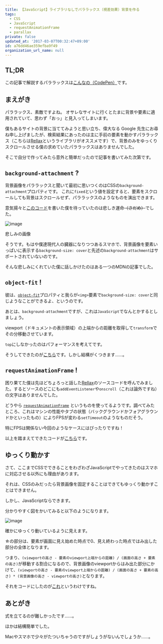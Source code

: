 ```yaml
---
title: 【JavaScript】ライブラリなしでパララックス（視差効果）背景を作る
tags:
  - CSS
  - JavaScript
  - requestAnimationFrame
  - parallax
private: false
updated_at: '2017-03-07T00:32:47+09:00'
id: a76dd46ae359efba9f49
organization_url_name: null
---
```

## TL;DR
この記事で解説するパララックスは[こんなの（CodePen）](http://codepen.io/ygkn/pen/oZvxvw)です。

## まえがき

パララックス、素敵ですよね。
オサレなサイトに行くとたまに背景や要素に適用されていて、思わず「おっ」と見入ってしまいます。

僕もあるサイトの背景に当ててみようと思い立ち、偉大なる Google 先生にお尋ね申し上げましたが、検索結果にあったのは主に手前の要素を動かすパララックス（こちらは[Rellax](https://dixonandmoe.com/rellax/)というライブラリがオススメです）で、背景のみをゆっくりスクロールさせる僕の求めていたパララックスはありませんでした。

そこで自分で作ってみたら意外と簡単だったので記事を書いてみた次第です。

## `background-attachment` ?
背景画像をパララックスと聞いて最初に思いつくのはCSSの`background-attachment`プロパティです。
これに`fixed`という値を設定すると、要素をスクロールしても背景はスクロールせず、パララックスのようなものを演出できます。

意気揚々と[このコード](http://codepen.io/ygkn/pen/VpKppp)を書いた僕を待っていたのは悲しき運命~~（さだめ）~~でした。

![image](https://qiita-image-store.s3.amazonaws.com/0/104663/2292a35c-a436-170b-9431-33b675ee58c7.png)

悲しみの画像

そうです。もはや僕達現代人の臓器になりつつあるスマホで、背景画像を要素いっぱいに表示する`background-size: cover`と先述の`background-attachment`はサポートされていないのです。

そんな悲しみにくれていた僕に話しかけたのはある一つのMDNの記事でした。

## `object-fit` !
彼は、[`object-fit`](https://developer.mozilla.org/ja/docs/Web/CSS/object-fit)プロパティと我らが`<img>`要素で`background-size: cover`と同じようなことができるよ、というのです。

あとは、`background-attachment`ですが、これは`JavaScript`でなんとかするとしましょう。

viewport（ドキュメントの表示領域）の上端からの距離を取得して`transform`でその分移動させています。

`top`にしなかったのはパフォーマンスを考えてです。

そうしてできたのが[こちら](http://codepen.io/ygkn/pen/QpKvbL)です。しかし結構がくつきます……。

## `requestAnimationFrame` !
困り果てた僕は先ほどちょろっと話した[Rellax](https://dixonandmoe.com/rellax/)のソースコードを呼んでみました。するとソースのどこにも`addEventListener`や`onscroll`（これは論外ですね）の文字はありませんでした。

どうやら [`requestAnimationFrame`](https://developer.mozilla.org/ja/docs/Web/API/Window/requestAnimationFrame) というものを使ってるようです。調べてみたところ、これはマシンの性能やタブの状態（バックグラウンドかフォアグラウンドかといったもの）によりFPSが変わる`setTimeout`のようなものだそう。

特にFPSは関係ない今回のようなケースにはぴったりですね！

以上を踏まえてできたコードが[こちら](http://codepen.io/ygkn/pen/PpGzpG)です。

## ゆっくり動かす
さて、ここまでCSSでできることをわざわざJavaScriptでやってきたのはスマホに対応させる以外にも理由があります。

それは、CSSのみだったら背景画像を固定することはできてもゆっくり動かすことはできません。

しかし、JavaScriptならできます。

分かりやすく図をかいてみると以下のようになります。

![image](https://qiita-image-store.s3.amazonaws.com/0/104663/2a5a950d-2dc2-d37c-eae9-5939ede74dfc.png)

確かにゆっくり動いているように見えます。

☆の部分は、要素が画面に見え始めた時点で0、見え終わった時点ではみ出した部分の全体となります。

つまり、`(viewportの高さ - 要素のviewport上端からの距離) / (画面の高さ + 要素の高さ)`が移動する割合になるので、背景画像のviewportからはみ出た部分にかけて、`(viewportの高さ - 要素のviewport上端からの距離) / (画面の高さ + 要素の高さ) * (背景画像の高さ - viewportの高さ)`となります。

それをコードにしたのが[これ](http://codepen.io/ygkn/pen/oZvxvw)というわけですね。

## あとがき
式を立てるのが難しかったです……。

ほかは結構簡単でした。

Macやスマホで少々がたついちゃうのですがしょうがないんでしょうか……。
